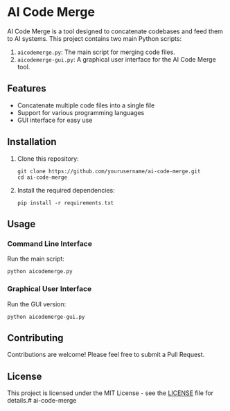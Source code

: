 # AI Code Merge

AI Code Merge is a tool designed to concatenate codebases and feed them to AI systems. This project contains two main Python scripts:

1. `aicodemerge.py`: The main script for merging code files.
2. `aicodemerge-gui.py`: A graphical user interface for the AI Code Merge tool.

## Features

- Concatenate multiple code files into a single file
- Support for various programming languages
- GUI interface for easy use

## Installation

1. Clone this repository:
   ```
   git clone https://github.com/yourusername/ai-code-merge.git
   cd ai-code-merge
   ```

2. Install the required dependencies:
   ```
   pip install -r requirements.txt
   ```

## Usage

### Command Line Interface

Run the main script:

```
python aicodemerge.py
```

### Graphical User Interface

Run the GUI version:

```
python aicodemerge-gui.py
```

## Contributing

Contributions are welcome! Please feel free to submit a Pull Request.

## License

This project is licensed under the MIT License - see the [LICENSE](LICENSE) file for details.# ai-code-merge
